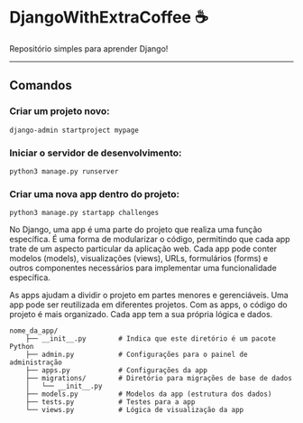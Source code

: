 # DjangoWithExtraCoffee ☕️

Repositório simples para aprender Django! 

---

## Comandos

### Criar um projeto novo:

` django-admin startproject mypage `

### Iniciar o servidor de desenvolvimento:

` python3 manage.py runserver `

### Criar uma nova app dentro do projeto:

` python3 manage.py startapp challenges `

No Django, uma app é uma parte do projeto que realiza uma função específica. É uma forma de modularizar o código, permitindo que cada app trate de um aspecto particular da aplicação web. Cada app pode conter modelos (models), visualizações (views), URLs, formulários (forms) e outros componentes necessários para implementar uma funcionalidade específica.

As apps ajudam a dividir o projeto em partes menores e gerenciáveis. Uma app pode ser reutilizada em diferentes projetos. Com as apps, o código do projeto é mais organizado. Cada app tem a sua própria lógica e dados.

```
nome_da_app/
    ├── __init__.py        # Indica que este diretório é um pacote Python
    ├── admin.py           # Configurações para o painel de administração
    ├── apps.py            # Configurações da app
    ├── migrations/        # Diretório para migrações de base de dados
    │   └── __init__.py
    ├── models.py          # Modelos da app (estrutura dos dados)
    ├── tests.py           # Testes para a app
    └── views.py           # Lógica de visualização da app
```
